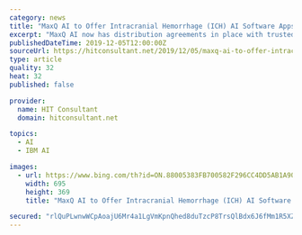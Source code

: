 ```yaml
---
category: news
title: "MaxQ AI to Offer Intracranial Hemorrhage (ICH) AI Software Apps on Blackford Platform"
excerpt: "MaxQ AI now has distribution agreements in place with trusted CT OEMs, PACS software, and AI Ecosystem companies – including Philips, GE Healthcare, IBM Watson Health, Samsung Neurologica, Nuance, TeraRecon, Blackford, and Arterys. Blackford, the centralized medical imaging platform announced that MaxQ AI’s FDA-cleared and CE Marked ..."
publishedDateTime: 2019-12-05T12:00:00Z
sourceUrl: https://hitconsultant.net/2019/12/05/maxq-ai-to-offer-intracranial-hemorrhage-ich-ai-software-apps-on-blackford-platform/
type: article
quality: 32
heat: 32
published: false

provider:
  name: HIT Consultant
  domain: hitconsultant.net

topics:
  - AI
  - IBM AI

images:
  - url: https://www.bing.com/th?id=ON.88005383FB700582F296CC4DD5AB1A90
    width: 695
    height: 369
    title: "MaxQ AI to Offer Intracranial Hemorrhage (ICH) AI Software Apps on Blackford Platform"

secured: "rlQuPLwnwWCpAoajU6Mr4a1LgVmKpnQhed8duTzcP8TrsQlBdx6J6fMm1R5XZFZuZIyfjt8eQ440Ty5tku1OAFGwJtL782bh/6hGg0TWZe6C4NIOxF0bHBK2u4rkeVi5083NIpOMfG+vYWh/D8CBcel/Qz7xOruxKapEsZPrAbCzRPCs9Czy434t4EYZRq3eyB7lVERXTXoQp9wQHm0iXNc1b7488HxYZD+gX+baXZfj3UimSqdtP7UtaiKe2hst/G6vyp0tjoeEHWLox8mc1w==;hKU15Xu0nsXGCFB0LZq7Yg=="
---
```


